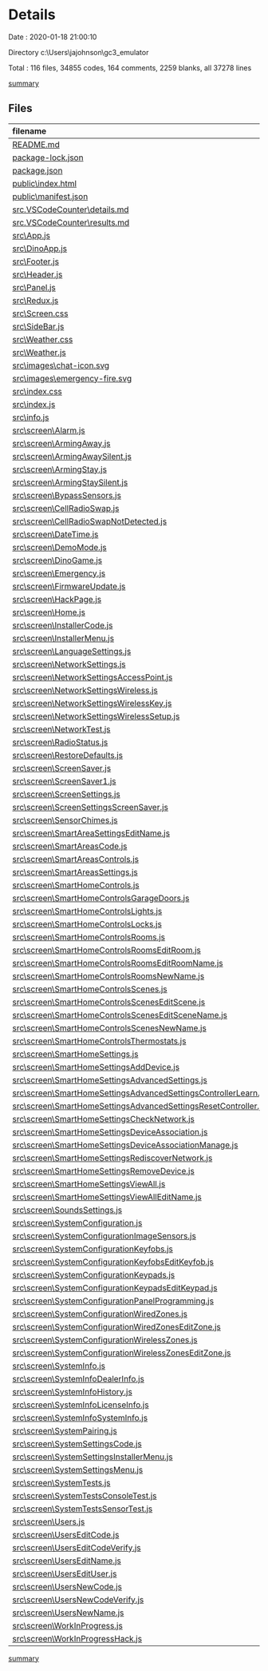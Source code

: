 # Details

Date : 2020-01-18 21:00:10

Directory c:\Users\jajohnson\gc3_emulator

Total : 116 files,  34855 codes, 164 comments, 2259 blanks, all 37278 lines

[summary](results.md)

## Files
| filename | language | code | comment | blank | total |
| :--- | :--- | ---: | ---: | ---: | ---: |
| [README.md](file:///c%3A/Users/jajohnson/gc3_emulator/README.md) | Markdown | 1 | 0 | 0 | 1 |
| [package-lock.json](file:///c%3A/Users/jajohnson/gc3_emulator/package-lock.json) | JSON | 14,286 | 0 | 1 | 14,287 |
| [package.json](file:///c%3A/Users/jajohnson/gc3_emulator/package.json) | JSON | 38 | 0 | 1 | 39 |
| [public\index.html](file:///c%3A/Users/jajohnson/gc3_emulator/public/index.html) | HTML | 19 | 0 | 5 | 24 |
| [public\manifest.json](file:///c%3A/Users/jajohnson/gc3_emulator/public/manifest.json) | JSON | 8 | 0 | 1 | 9 |
| [src\.VSCodeCounter\details.md](file:///c%3A/Users/jajohnson/gc3_emulator/src/.VSCodeCounter/details.md) | Markdown | 115 | 0 | 6 | 121 |
| [src\.VSCodeCounter\results.md](file:///c%3A/Users/jajohnson/gc3_emulator/src/.VSCodeCounter/results.md) | Markdown | 18 | 0 | 7 | 25 |
| [src\App.js](file:///c%3A/Users/jajohnson/gc3_emulator/src/App.js) | JavaScript | 189 | 27 | 40 | 256 |
| [src\DinoApp.js](file:///c%3A/Users/jajohnson/gc3_emulator/src/DinoApp.js) | JavaScript | 341 | 4 | 81 | 426 |
| [src\Footer.js](file:///c%3A/Users/jajohnson/gc3_emulator/src/Footer.js) | JavaScript | 13 | 0 | 2 | 15 |
| [src\Header.js](file:///c%3A/Users/jajohnson/gc3_emulator/src/Header.js) | JavaScript | 13 | 0 | 3 | 16 |
| [src\Panel.js](file:///c%3A/Users/jajohnson/gc3_emulator/src/Panel.js) | JavaScript | 176 | 3 | 9 | 188 |
| [src\Redux.js](file:///c%3A/Users/jajohnson/gc3_emulator/src/Redux.js) | JavaScript | 851 | 11 | 48 | 910 |
| [src\Screen.css](file:///c%3A/Users/jajohnson/gc3_emulator/src/Screen.css) | CSS | 0 | 0 | 1 | 1 |
| [src\SideBar.js](file:///c%3A/Users/jajohnson/gc3_emulator/src/SideBar.js) | JavaScript | 666 | 2 | 197 | 865 |
| [src\Weather.css](file:///c%3A/Users/jajohnson/gc3_emulator/src/Weather.css) | CSS | 35 | 0 | 2 | 37 |
| [src\Weather.js](file:///c%3A/Users/jajohnson/gc3_emulator/src/Weather.js) | JavaScript | 88 | 0 | 9 | 97 |
| [src\images\chat-icon.svg](file:///c%3A/Users/jajohnson/gc3_emulator/src/images/chat-icon.svg) | XML | 1 | 0 | 0 | 1 |
| [src\images\emergency-fire.svg](file:///c%3A/Users/jajohnson/gc3_emulator/src/images/emergency-fire.svg) | XML | 3 | 0 | 1 | 4 |
| [src\index.css](file:///c%3A/Users/jajohnson/gc3_emulator/src/index.css) | CSS | 1,276 | 16 | 4 | 1,296 |
| [src\index.js](file:///c%3A/Users/jajohnson/gc3_emulator/src/index.js) | JavaScript | 8 | 0 | 3 | 11 |
| [src\info.js](file:///c%3A/Users/jajohnson/gc3_emulator/src/info.js) | JavaScript | 308 | 0 | 78 | 386 |
| [src\screen\Alarm.js](file:///c%3A/Users/jajohnson/gc3_emulator/src/screen/Alarm.js) | JavaScript | 207 | 0 | 38 | 245 |
| [src\screen\ArmingAway.js](file:///c%3A/Users/jajohnson/gc3_emulator/src/screen/ArmingAway.js) | JavaScript | 278 | 0 | 50 | 328 |
| [src\screen\ArmingAwaySilent.js](file:///c%3A/Users/jajohnson/gc3_emulator/src/screen/ArmingAwaySilent.js) | JavaScript | 0 | 0 | 1 | 1 |
| [src\screen\ArmingStay.js](file:///c%3A/Users/jajohnson/gc3_emulator/src/screen/ArmingStay.js) | JavaScript | 277 | 0 | 50 | 327 |
| [src\screen\ArmingStaySilent.js](file:///c%3A/Users/jajohnson/gc3_emulator/src/screen/ArmingStaySilent.js) | JavaScript | 0 | 0 | 1 | 1 |
| [src\screen\BypassSensors.js](file:///c%3A/Users/jajohnson/gc3_emulator/src/screen/BypassSensors.js) | JavaScript | 51 | 0 | 16 | 67 |
| [src\screen\CellRadioSwap.js](file:///c%3A/Users/jajohnson/gc3_emulator/src/screen/CellRadioSwap.js) | JavaScript | 41 | 0 | 14 | 55 |
| [src\screen\CellRadioSwapNotDetected.js](file:///c%3A/Users/jajohnson/gc3_emulator/src/screen/CellRadioSwapNotDetected.js) | JavaScript | 0 | 0 | 1 | 1 |
| [src\screen\DateTime.js](file:///c%3A/Users/jajohnson/gc3_emulator/src/screen/DateTime.js) | JavaScript | 41 | 0 | 14 | 55 |
| [src\screen\DemoMode.js](file:///c%3A/Users/jajohnson/gc3_emulator/src/screen/DemoMode.js) | JavaScript | 0 | 0 | 1 | 1 |
| [src\screen\DinoGame.js](file:///c%3A/Users/jajohnson/gc3_emulator/src/screen/DinoGame.js) | JavaScript | 12 | 0 | 2 | 14 |
| [src\screen\Emergency.js](file:///c%3A/Users/jajohnson/gc3_emulator/src/screen/Emergency.js) | JavaScript | 39 | 0 | 10 | 49 |
| [src\screen\FirmwareUpdate.js](file:///c%3A/Users/jajohnson/gc3_emulator/src/screen/FirmwareUpdate.js) | JavaScript | 41 | 0 | 14 | 55 |
| [src\screen\HackPage.js](file:///c%3A/Users/jajohnson/gc3_emulator/src/screen/HackPage.js) | JavaScript | 25 | 0 | 5 | 30 |
| [src\screen\Home.js](file:///c%3A/Users/jajohnson/gc3_emulator/src/screen/Home.js) | JavaScript | 649 | 5 | 179 | 833 |
| [src\screen\InstallerCode.js](file:///c%3A/Users/jajohnson/gc3_emulator/src/screen/InstallerCode.js) | JavaScript | 157 | 0 | 38 | 195 |
| [src\screen\InstallerMenu.js](file:///c%3A/Users/jajohnson/gc3_emulator/src/screen/InstallerMenu.js) | JavaScript | 179 | 0 | 39 | 218 |
| [src\screen\LanguageSettings.js](file:///c%3A/Users/jajohnson/gc3_emulator/src/screen/LanguageSettings.js) | JavaScript | 41 | 0 | 14 | 55 |
| [src\screen\NetworkSettings.js](file:///c%3A/Users/jajohnson/gc3_emulator/src/screen/NetworkSettings.js) | JavaScript | 128 | 0 | 30 | 158 |
| [src\screen\NetworkSettingsAccessPoint.js](file:///c%3A/Users/jajohnson/gc3_emulator/src/screen/NetworkSettingsAccessPoint.js) | JavaScript | 0 | 0 | 1 | 1 |
| [src\screen\NetworkSettingsWireless.js](file:///c%3A/Users/jajohnson/gc3_emulator/src/screen/NetworkSettingsWireless.js) | JavaScript | 0 | 0 | 1 | 1 |
| [src\screen\NetworkSettingsWirelessKey.js](file:///c%3A/Users/jajohnson/gc3_emulator/src/screen/NetworkSettingsWirelessKey.js) | JavaScript | 0 | 0 | 1 | 1 |
| [src\screen\NetworkSettingsWirelessSetup.js](file:///c%3A/Users/jajohnson/gc3_emulator/src/screen/NetworkSettingsWirelessSetup.js) | JavaScript | 0 | 0 | 1 | 1 |
| [src\screen\NetworkTest.js](file:///c%3A/Users/jajohnson/gc3_emulator/src/screen/NetworkTest.js) | JavaScript | 0 | 0 | 1 | 1 |
| [src\screen\RadioStatus.js](file:///c%3A/Users/jajohnson/gc3_emulator/src/screen/RadioStatus.js) | JavaScript | 0 | 0 | 1 | 1 |
| [src\screen\RestoreDefaults.js](file:///c%3A/Users/jajohnson/gc3_emulator/src/screen/RestoreDefaults.js) | JavaScript | 0 | 0 | 1 | 1 |
| [src\screen\ScreenSaver.js](file:///c%3A/Users/jajohnson/gc3_emulator/src/screen/ScreenSaver.js) | JavaScript | 154 | 0 | 8 | 162 |
| [src\screen\ScreenSaver1.js](file:///c%3A/Users/jajohnson/gc3_emulator/src/screen/ScreenSaver1.js) | JavaScript | 64 | 0 | 7 | 71 |
| [src\screen\ScreenSettings.js](file:///c%3A/Users/jajohnson/gc3_emulator/src/screen/ScreenSettings.js) | JavaScript | 41 | 0 | 14 | 55 |
| [src\screen\ScreenSettingsScreenSaver.js](file:///c%3A/Users/jajohnson/gc3_emulator/src/screen/ScreenSettingsScreenSaver.js) | JavaScript | 0 | 0 | 1 | 1 |
| [src\screen\SensorChimes.js](file:///c%3A/Users/jajohnson/gc3_emulator/src/screen/SensorChimes.js) | JavaScript | 41 | 0 | 14 | 55 |
| [src\screen\SmartAreaSettingsEditName.js](file:///c%3A/Users/jajohnson/gc3_emulator/src/screen/SmartAreaSettingsEditName.js) | JavaScript | 0 | 0 | 1 | 1 |
| [src\screen\SmartAreasCode.js](file:///c%3A/Users/jajohnson/gc3_emulator/src/screen/SmartAreasCode.js) | JavaScript | 14 | 0 | 2 | 16 |
| [src\screen\SmartAreasControls.js](file:///c%3A/Users/jajohnson/gc3_emulator/src/screen/SmartAreasControls.js) | JavaScript | 0 | 0 | 1 | 1 |
| [src\screen\SmartAreasSettings.js](file:///c%3A/Users/jajohnson/gc3_emulator/src/screen/SmartAreasSettings.js) | JavaScript | 41 | 0 | 14 | 55 |
| [src\screen\SmartHomeControls.js](file:///c%3A/Users/jajohnson/gc3_emulator/src/screen/SmartHomeControls.js) | JavaScript | 106 | 0 | 25 | 131 |
| [src\screen\SmartHomeControlsGarageDoors.js](file:///c%3A/Users/jajohnson/gc3_emulator/src/screen/SmartHomeControlsGarageDoors.js) | JavaScript | 58 | 0 | 16 | 74 |
| [src\screen\SmartHomeControlsLights.js](file:///c%3A/Users/jajohnson/gc3_emulator/src/screen/SmartHomeControlsLights.js) | JavaScript | 58 | 0 | 16 | 74 |
| [src\screen\SmartHomeControlsLocks.js](file:///c%3A/Users/jajohnson/gc3_emulator/src/screen/SmartHomeControlsLocks.js) | JavaScript | 58 | 0 | 16 | 74 |
| [src\screen\SmartHomeControlsRooms.js](file:///c%3A/Users/jajohnson/gc3_emulator/src/screen/SmartHomeControlsRooms.js) | JavaScript | 0 | 0 | 1 | 1 |
| [src\screen\SmartHomeControlsRoomsEditRoom.js](file:///c%3A/Users/jajohnson/gc3_emulator/src/screen/SmartHomeControlsRoomsEditRoom.js) | JavaScript | 0 | 0 | 1 | 1 |
| [src\screen\SmartHomeControlsRoomsEditRoomName.js](file:///c%3A/Users/jajohnson/gc3_emulator/src/screen/SmartHomeControlsRoomsEditRoomName.js) | JavaScript | 0 | 0 | 1 | 1 |
| [src\screen\SmartHomeControlsRoomsNewName.js](file:///c%3A/Users/jajohnson/gc3_emulator/src/screen/SmartHomeControlsRoomsNewName.js) | JavaScript | 0 | 0 | 1 | 1 |
| [src\screen\SmartHomeControlsScenes.js](file:///c%3A/Users/jajohnson/gc3_emulator/src/screen/SmartHomeControlsScenes.js) | JavaScript | 0 | 0 | 1 | 1 |
| [src\screen\SmartHomeControlsScenesEditScene.js](file:///c%3A/Users/jajohnson/gc3_emulator/src/screen/SmartHomeControlsScenesEditScene.js) | JavaScript | 0 | 0 | 1 | 1 |
| [src\screen\SmartHomeControlsScenesEditSceneName.js](file:///c%3A/Users/jajohnson/gc3_emulator/src/screen/SmartHomeControlsScenesEditSceneName.js) | JavaScript | 0 | 0 | 1 | 1 |
| [src\screen\SmartHomeControlsScenesNewName.js](file:///c%3A/Users/jajohnson/gc3_emulator/src/screen/SmartHomeControlsScenesNewName.js) | JavaScript | 0 | 0 | 1 | 1 |
| [src\screen\SmartHomeControlsThermostats.js](file:///c%3A/Users/jajohnson/gc3_emulator/src/screen/SmartHomeControlsThermostats.js) | JavaScript | 58 | 0 | 16 | 74 |
| [src\screen\SmartHomeSettings.js](file:///c%3A/Users/jajohnson/gc3_emulator/src/screen/SmartHomeSettings.js) | JavaScript | 236 | 0 | 57 | 293 |
| [src\screen\SmartHomeSettingsAddDevice.js](file:///c%3A/Users/jajohnson/gc3_emulator/src/screen/SmartHomeSettingsAddDevice.js) | JavaScript | 0 | 0 | 1 | 1 |
| [src\screen\SmartHomeSettingsAdvancedSettings.js](file:///c%3A/Users/jajohnson/gc3_emulator/src/screen/SmartHomeSettingsAdvancedSettings.js) | JavaScript | 0 | 0 | 1 | 1 |
| [src\screen\SmartHomeSettingsAdvancedSettingsControllerLearn.js](file:///c%3A/Users/jajohnson/gc3_emulator/src/screen/SmartHomeSettingsAdvancedSettingsControllerLearn.js) | JavaScript | 0 | 0 | 1 | 1 |
| [src\screen\SmartHomeSettingsAdvancedSettingsResetController.js](file:///c%3A/Users/jajohnson/gc3_emulator/src/screen/SmartHomeSettingsAdvancedSettingsResetController.js) | JavaScript | 0 | 0 | 1 | 1 |
| [src\screen\SmartHomeSettingsCheckNetwork.js](file:///c%3A/Users/jajohnson/gc3_emulator/src/screen/SmartHomeSettingsCheckNetwork.js) | JavaScript | 0 | 0 | 1 | 1 |
| [src\screen\SmartHomeSettingsDeviceAssociation.js](file:///c%3A/Users/jajohnson/gc3_emulator/src/screen/SmartHomeSettingsDeviceAssociation.js) | JavaScript | 0 | 0 | 1 | 1 |
| [src\screen\SmartHomeSettingsDeviceAssociationManage.js](file:///c%3A/Users/jajohnson/gc3_emulator/src/screen/SmartHomeSettingsDeviceAssociationManage.js) | JavaScript | 0 | 0 | 1 | 1 |
| [src\screen\SmartHomeSettingsRediscoverNetwork.js](file:///c%3A/Users/jajohnson/gc3_emulator/src/screen/SmartHomeSettingsRediscoverNetwork.js) | JavaScript | 0 | 0 | 1 | 1 |
| [src\screen\SmartHomeSettingsRemoveDevice.js](file:///c%3A/Users/jajohnson/gc3_emulator/src/screen/SmartHomeSettingsRemoveDevice.js) | JavaScript | 0 | 0 | 1 | 1 |
| [src\screen\SmartHomeSettingsViewAll.js](file:///c%3A/Users/jajohnson/gc3_emulator/src/screen/SmartHomeSettingsViewAll.js) | JavaScript | 0 | 0 | 1 | 1 |
| [src\screen\SmartHomeSettingsViewAllEditName.js](file:///c%3A/Users/jajohnson/gc3_emulator/src/screen/SmartHomeSettingsViewAllEditName.js) | JavaScript | 0 | 0 | 1 | 1 |
| [src\screen\SoundsSettings.js](file:///c%3A/Users/jajohnson/gc3_emulator/src/screen/SoundsSettings.js) | JavaScript | 41 | 0 | 14 | 55 |
| [src\screen\SystemConfiguration.js](file:///c%3A/Users/jajohnson/gc3_emulator/src/screen/SystemConfiguration.js) | JavaScript | 94 | 0 | 21 | 115 |
| [src\screen\SystemConfigurationImageSensors.js](file:///c%3A/Users/jajohnson/gc3_emulator/src/screen/SystemConfigurationImageSensors.js) | JavaScript | 0 | 0 | 1 | 1 |
| [src\screen\SystemConfigurationKeyfobs.js](file:///c%3A/Users/jajohnson/gc3_emulator/src/screen/SystemConfigurationKeyfobs.js) | JavaScript | 1,539 | 1 | 55 | 1,595 |
| [src\screen\SystemConfigurationKeyfobsEditKeyfob.js](file:///c%3A/Users/jajohnson/gc3_emulator/src/screen/SystemConfigurationKeyfobsEditKeyfob.js) | JavaScript | 0 | 0 | 1 | 1 |
| [src\screen\SystemConfigurationKeypads.js](file:///c%3A/Users/jajohnson/gc3_emulator/src/screen/SystemConfigurationKeypads.js) | JavaScript | 1,392 | 1 | 46 | 1,439 |
| [src\screen\SystemConfigurationKeypadsEditKeypad.js](file:///c%3A/Users/jajohnson/gc3_emulator/src/screen/SystemConfigurationKeypadsEditKeypad.js) | JavaScript | 0 | 0 | 1 | 1 |
| [src\screen\SystemConfigurationPanelProgramming.js](file:///c%3A/Users/jajohnson/gc3_emulator/src/screen/SystemConfigurationPanelProgramming.js) | JavaScript | 0 | 0 | 1 | 1 |
| [src\screen\SystemConfigurationWiredZones.js](file:///c%3A/Users/jajohnson/gc3_emulator/src/screen/SystemConfigurationWiredZones.js) | JavaScript | 1,668 | 1 | 58 | 1,727 |
| [src\screen\SystemConfigurationWiredZonesEditZone.js](file:///c%3A/Users/jajohnson/gc3_emulator/src/screen/SystemConfigurationWiredZonesEditZone.js) | JavaScript | 0 | 0 | 1 | 1 |
| [src\screen\SystemConfigurationWirelessZones.js](file:///c%3A/Users/jajohnson/gc3_emulator/src/screen/SystemConfigurationWirelessZones.js) | JavaScript | 2,278 | 1 | 61 | 2,340 |
| [src\screen\SystemConfigurationWirelessZonesEditZone.js](file:///c%3A/Users/jajohnson/gc3_emulator/src/screen/SystemConfigurationWirelessZonesEditZone.js) | JavaScript | 4,295 | 91 | 272 | 4,658 |
| [src\screen\SystemInfo.js](file:///c%3A/Users/jajohnson/gc3_emulator/src/screen/SystemInfo.js) | JavaScript | 82 | 0 | 20 | 102 |
| [src\screen\SystemInfoDealerInfo.js](file:///c%3A/Users/jajohnson/gc3_emulator/src/screen/SystemInfoDealerInfo.js) | JavaScript | 79 | 0 | 25 | 104 |
| [src\screen\SystemInfoHistory.js](file:///c%3A/Users/jajohnson/gc3_emulator/src/screen/SystemInfoHistory.js) | JavaScript | 0 | 0 | 1 | 1 |
| [src\screen\SystemInfoLicenseInfo.js](file:///c%3A/Users/jajohnson/gc3_emulator/src/screen/SystemInfoLicenseInfo.js) | JavaScript | 0 | 0 | 1 | 1 |
| [src\screen\SystemInfoSystemInfo.js](file:///c%3A/Users/jajohnson/gc3_emulator/src/screen/SystemInfoSystemInfo.js) | JavaScript | 115 | 0 | 29 | 144 |
| [src\screen\SystemPairing.js](file:///c%3A/Users/jajohnson/gc3_emulator/src/screen/SystemPairing.js) | JavaScript | 0 | 0 | 1 | 1 |
| [src\screen\SystemSettingsCode.js](file:///c%3A/Users/jajohnson/gc3_emulator/src/screen/SystemSettingsCode.js) | JavaScript | 163 | 0 | 37 | 200 |
| [src\screen\SystemSettingsInstallerMenu.js](file:///c%3A/Users/jajohnson/gc3_emulator/src/screen/SystemSettingsInstallerMenu.js) | JavaScript | 234 | 0 | 53 | 287 |
| [src\screen\SystemSettingsMenu.js](file:///c%3A/Users/jajohnson/gc3_emulator/src/screen/SystemSettingsMenu.js) | JavaScript | 237 | 0 | 54 | 291 |
| [src\screen\SystemTests.js](file:///c%3A/Users/jajohnson/gc3_emulator/src/screen/SystemTests.js) | JavaScript | 41 | 0 | 14 | 55 |
| [src\screen\SystemTestsConsoleTest.js](file:///c%3A/Users/jajohnson/gc3_emulator/src/screen/SystemTestsConsoleTest.js) | JavaScript | 0 | 0 | 1 | 1 |
| [src\screen\SystemTestsSensorTest.js](file:///c%3A/Users/jajohnson/gc3_emulator/src/screen/SystemTestsSensorTest.js) | JavaScript | 0 | 0 | 1 | 1 |
| [src\screen\Users.js](file:///c%3A/Users/jajohnson/gc3_emulator/src/screen/Users.js) | JavaScript | 217 | 1 | 88 | 306 |
| [src\screen\UsersEditCode.js](file:///c%3A/Users/jajohnson/gc3_emulator/src/screen/UsersEditCode.js) | JavaScript | 0 | 0 | 1 | 1 |
| [src\screen\UsersEditCodeVerify.js](file:///c%3A/Users/jajohnson/gc3_emulator/src/screen/UsersEditCodeVerify.js) | JavaScript | 0 | 0 | 1 | 1 |
| [src\screen\UsersEditName.js](file:///c%3A/Users/jajohnson/gc3_emulator/src/screen/UsersEditName.js) | JavaScript | 0 | 0 | 1 | 1 |
| [src\screen\UsersEditUser.js](file:///c%3A/Users/jajohnson/gc3_emulator/src/screen/UsersEditUser.js) | JavaScript | 103 | 0 | 33 | 136 |
| [src\screen\UsersNewCode.js](file:///c%3A/Users/jajohnson/gc3_emulator/src/screen/UsersNewCode.js) | JavaScript | 81 | 0 | 17 | 98 |
| [src\screen\UsersNewCodeVerify.js](file:///c%3A/Users/jajohnson/gc3_emulator/src/screen/UsersNewCodeVerify.js) | JavaScript | 67 | 0 | 13 | 80 |
| [src\screen\UsersNewName.js](file:///c%3A/Users/jajohnson/gc3_emulator/src/screen/UsersNewName.js) | JavaScript | 534 | 0 | 78 | 612 |
| [src\screen\WorkInProgress.js](file:///c%3A/Users/jajohnson/gc3_emulator/src/screen/WorkInProgress.js) | JavaScript | 23 | 0 | 4 | 27 |
| [src\screen\WorkInProgressHack.js](file:///c%3A/Users/jajohnson/gc3_emulator/src/screen/WorkInProgressHack.js) | JavaScript | 24 | 0 | 4 | 28 |

[summary](results.md)